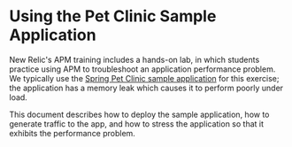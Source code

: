 Using the Pet Clinic Sample Application
===========================================

New Relic's APM training includes a hands-on lab, in which students practice using APM to troubleshoot an application performance problem. We typically use the [Spring Pet Clinic sample application](https://github.com/NewRelicUniversity/spring-petclinic) for this exercise; the application has a memory leak which causes it to perform poorly under load. 

This document describes how to deploy the sample application, how to generate traffic to the app, and how to stress the application so that it exhibits the performance problem.